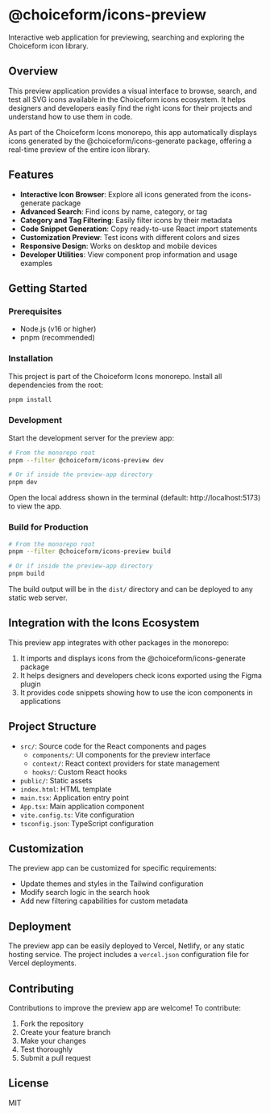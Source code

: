 # @choiceform/icons-preview

Interactive web application for previewing, searching and exploring the Choiceform icon library.

## Overview

This preview application provides a visual interface to browse, search, and test all SVG icons available in the Choiceform icons ecosystem. It helps designers and developers easily find the right icons for their projects and understand how to use them in code.

As part of the Choiceform Icons monorepo, this app automatically displays icons generated by the @choiceform/icons-generate package, offering a real-time preview of the entire icon library.

## Features

- **Interactive Icon Browser**: Explore all icons generated from the icons-generate package
- **Advanced Search**: Find icons by name, category, or tag
- **Category and Tag Filtering**: Easily filter icons by their metadata
- **Code Snippet Generation**: Copy ready-to-use React import statements
- **Customization Preview**: Test icons with different colors and sizes
- **Responsive Design**: Works on desktop and mobile devices
- **Developer Utilities**: View component prop information and usage examples

## Getting Started

### Prerequisites

- Node.js (v16 or higher)
- pnpm (recommended)

### Installation

This project is part of the Choiceform Icons monorepo. Install all dependencies from the root:

```bash
pnpm install
```

### Development

Start the development server for the preview app:

```bash
# From the monorepo root
pnpm --filter @choiceform/icons-preview dev

# Or if inside the preview-app directory
pnpm dev
```

Open the local address shown in the terminal (default: http://localhost:5173) to view the app.

### Build for Production

```bash
# From the monorepo root
pnpm --filter @choiceform/icons-preview build

# Or if inside the preview-app directory
pnpm build
```

The build output will be in the `dist/` directory and can be deployed to any static web server.

## Integration with the Icons Ecosystem

This preview app integrates with other packages in the monorepo:

1. It imports and displays icons from the @choiceform/icons-generate package
2. It helps designers and developers check icons exported using the Figma plugin
3. It provides code snippets showing how to use the icon components in applications

## Project Structure

- `src/`: Source code for the React components and pages
  - `components/`: UI components for the preview interface
  - `context/`: React context providers for state management
  - `hooks/`: Custom React hooks
- `public/`: Static assets
- `index.html`: HTML template
- `main.tsx`: Application entry point
- `App.tsx`: Main application component
- `vite.config.ts`: Vite configuration
- `tsconfig.json`: TypeScript configuration

## Customization

The preview app can be customized for specific requirements:

- Update themes and styles in the Tailwind configuration
- Modify search logic in the search hook
- Add new filtering capabilities for custom metadata

## Deployment

The preview app can be easily deployed to Vercel, Netlify, or any static hosting service. The project includes a `vercel.json` configuration file for Vercel deployments.

## Contributing

Contributions to improve the preview app are welcome! To contribute:

1. Fork the repository
2. Create your feature branch
3. Make your changes
4. Test thoroughly
5. Submit a pull request

## License

MIT

